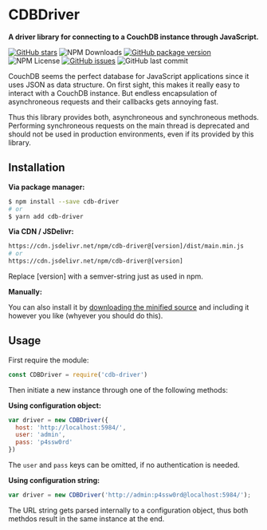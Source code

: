 # CDBDriver
**A driver library for connecting to a CouchDB instance through JavaScript.**

[![GitHub stars](https://img.shields.io/github/stars/mcstreetguy/cdb-driver.svg?style=social&logo=github&label=Stars)](https://github.com/MCStreetguy/cdb-driver)
![NPM Downloads](https://img.shields.io/npm/dt/cdb-driver.svg)
[![GitHub package version](https://img.shields.io/github/package-json/v/mcstreetguy/cdb-driver.svg)](https://www.npmjs.com/package/cdb-driver)
![NPM License](https://img.shields.io/npm/l/cdb-driver.svg)
[![GitHub issues](https://img.shields.io/github/issues/mcstreetguy/cdb-driver.svg)](https://github.com/MCStreetguy/cdb-driver/issues)
![GitHub last commit](https://img.shields.io/github/last-commit/mcstreetguy/cdb-driver.svg)

CouchDB seems the perfect database for JavaScript applications since it uses
JSON as data structure. On first sight, this makes it really easy to interact
with a CouchDB instance. But endless encapsulation of asynchroneous requests
and their callbacks gets annoying fast.

Thus this library provides both, asynchroneous and synchroneous methods.
Performing synchroneous requests on the main thread is deprecated and should not
be used in production environments, even if its provided by this library.

## Installation
**Via package manager:**

```bash
$ npm install --save cdb-driver
# or
$ yarn add cdb-driver
```

**Via CDN / JSDelivr:**

```bash
https://cdn.jsdelivr.net/npm/cdb-driver@[version]/dist/main.min.js
# or
https://cdn.jsdelivr.net/npm/cdb-driver@[version]
```
Replace [version] with a semver-string just as used in npm.

**Manually:**

You can also install it by [downloading the minified source](https://raw.githubusercontent.com/MCStreetguy/cdb-driver/master/dist/main.min.js)
and including it however you like (whyever you should do this).

## Usage
First require the module:
```javascript
const CDBDriver = require('cdb-driver')
```

Then initiate a new instance through one of the following methods:

**Using configuration object:**
```javascript
var driver = new CDBDriver({
  host: 'http://localhost:5984/',
  user: 'admin',
  pass: 'p4ssw0rd'
})
```

The `user` and `pass` keys can be omitted, if no authentication is needed.

**Using configuration string:**
```javascript
var driver = new CDBDriver('http://admin:p4ssw0rd@localhost:5984/');
```

The URL string gets parsed internally to a configuration object, thus both
methdos result in the same instance at the end.

